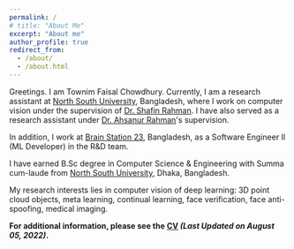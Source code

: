 ```yaml
---
permalink: /
# title: "About Me"
excerpt: "About me"
author_profile: true
redirect_from: 
  - /about/
  - /about.html
---
```


Greetings. I am Townim Faisal Chowdhury. Currently, I am a research assistant at [North South University](http://www.northsouth.edu/), Bangladesh, where I work on computer vision under the supervision of [Dr. Shafin Rahman](https://scholar.google.com/citations?user=Pe8C-SUAAAAJ&hl=en). I have also served as a research assistant under [Dr. Ahsanur Rahman](https://sites.google.com/site/rahmanmahsanur)'s supervision. 

In addition, I work at [Brain Station 23](https://brainstation-23.com/), Bangladesh, as a Software Engineer II (ML Developer) in the R&D team. 

I have earned B.Sc degree in Computer Science & Engineering with Summa cum-laude from [North South University](http://www.northsouth.edu/), Dhaka, Bangladesh. 

My research interests lies in computer vision of deep learning: 3D point cloud objects, meta learning, continual learning, face verification, face anti-spoofing, medical imaging. 

**For additional information, please see the [CV](https://drive.google.com/file/d/1imV2NKStrdlXyBuCe2uPnwVwT2pd2UT6/view?usp=sharing) _(Last Updated on August 05, 2022)_.**